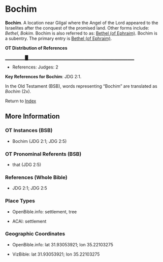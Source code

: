 # Bochim
**Bochim**. 
A location near Gilgal where the Angel of the Lord appeared to the Israelites after the conquest of the promised land. 
Other forms include: 
*Bethel*, *Bokim*. 
Bochim is also referred to as: 
[Bethel (of Ephraim)](Bethel.md). 
Bochim is a subentry. The primary entry is 
[Bethel (of Ephraim)](Bethel.md). 


**OT Distribution of References**

▁▁▁▁▁▁█▁▁▁▁▁▁▁▁▁▁▁▁▁▁▁▁▁▁▁▁▁▁▁▁▁▁▁▁▁▁▁▁
* References: Judges: 2



**Key References for Bochim**: 
JDG 2:1. 


In the Old Testament (BSB), words representing “Bochim” are translated as 
*Bochim* (2x). 




Return to [Index](00-Index.md)

## More Information

### OT Instances (BSB)

* Bochim (JDG 2:1; JDG 2:5)



### OT Pronominal Referents (BSB)

* that (JDG 2:5)



### References (Whole Bible)

* JDG 2:1; JDG 2:5


### Place Types

* OpenBible.info: settlement, tree

* ACAI: settlement



### Geographic Coordinates

* OpenBible.info: lat 31.93053921; lon 35.22103275

* VizBible: lat 31.93053921; lon 35.22103275




